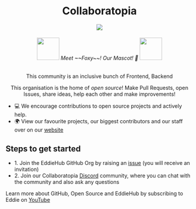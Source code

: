 <div align="center">
    <h1>Collaboratopia</h1>
    <img src="https://avatars.githubusercontent.com/u/119666504?s=200&v=4" />
    <h6>
        <img src="" height="60" /> Meet ~~Foxy~~! Our Mascot! 🤝 <img src="" height="60" />
    </h6>
    <p> This community is an inclusive bunch of Frontend, Backend
    <p> This organisation is the home of <i> open source</i>! Make Pull Requests, open Issues, share ideas, help each other and make improvements!</p>
</div>

* 💻 We encourage contributions to open source projects and actively help.
* 🌍 View our favourite projects, our biggest contributors and our staff over on our [website](https://collaboratopia.github.io)

<h2>Steps to get started</h2>
<ul>
    <li>1. Join the EddieHub GitHub Org by raising an <a href="">issue</a> (you will receive an invitation)</li>
    <li>2. Join our Collaboratopia <a href="https://discord.gg/AxymMpZzJv">Discord</a> community, where you can chat with the community and also ask any questions</li>
</ul>

<p>Learn more about GitHub, Open Source and EddieHub by subscribing to Eddie on <a href="http://youtube.com/eddiejaoude">YouTube</a></p>
</p>
